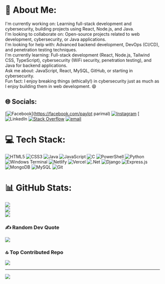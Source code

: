 # 💫 About Me:
I'm currently working on: Learning full-stack development and cybersecurity, building projects using React, Node.js, and Java.<br>I'm looking to collaborate on: Open-source projects related to web development, cybersecurity, or Java applications.<br>I'm looking for help with: Advanced backend development, DevOps (CI/CD), and penetration testing techniques.<br>I'm currently learning: Full-stack development (React, Node.js, Tailwind CSS, TypeScript), cybersecurity (WiFi security, penetration testing), and Java for backend applications.<br>Ask me about: JavaScript, React, MySQL, GitHub, or starting in cybersecurity.<br>Fun fact: I enjoy breaking things (ethically!) in cybersecurity just as much as I enjoy building them in web development. 😄


## 🌐 Socials:
[![Facebook](https://img.shields.io/badge/Facebook-%231877F2.svg?logo=Facebook&logoColor=white)](https://facebook.com/paylot parimal) [![Instagram](https://img.shields.io/badge/Instagram-%23E4405F.svg?logo=Instagram&logoColor=white)](https://instagram.com/paylot_parimal) [![LinkedIn](https://www.linkedin.com/in/paylot-parimal/) [![Stack Overflow](https://img.shields.io/badge/-Stackoverflow-FE7A16?logo=stack-overflow&logoColor=white)](https://stackoverflow.com/users/https://stackoverflow.com/users/28622662/paylot-parimal?tab=profile) [![email](https://img.shields.io/badge/Email-D14836?logo=gmail&logoColor=white)](mailto:paylotparimal@gmail.com) 

# 💻 Tech Stack:
![HTML5](https://img.shields.io/badge/html5-%23E34F26.svg?style=for-the-badge&logo=html5&logoColor=white) ![CSS3](https://img.shields.io/badge/css3-%231572B6.svg?style=for-the-badge&logo=css3&logoColor=white) ![Java](https://img.shields.io/badge/java-%23ED8B00.svg?style=for-the-badge&logo=openjdk&logoColor=white) ![JavaScript](https://img.shields.io/badge/javascript-%23323330.svg?style=for-the-badge&logo=javascript&logoColor=%23F7DF1E) ![C](https://img.shields.io/badge/c-%2300599C.svg?style=for-the-badge&logo=c&logoColor=white) ![PowerShell](https://img.shields.io/badge/PowerShell-%235391FE.svg?style=for-the-badge&logo=powershell&logoColor=white) ![Python](https://img.shields.io/badge/python-3670A0?style=for-the-badge&logo=python&logoColor=ffdd54) ![Windows Terminal](https://img.shields.io/badge/Windows%20Terminal-%234D4D4D.svg?style=for-the-badge&logo=windows-terminal&logoColor=white) ![Netlify](https://img.shields.io/badge/netlify-%23000000.svg?style=for-the-badge&logo=netlify&logoColor=#00C7B7) ![Vercel](https://img.shields.io/badge/vercel-%23000000.svg?style=for-the-badge&logo=vercel&logoColor=white) ![.Net](https://img.shields.io/badge/.NET-5C2D91?style=for-the-badge&logo=.net&logoColor=white) ![Django](https://img.shields.io/badge/django-%23092E20.svg?style=for-the-badge&logo=django&logoColor=white) ![Express.js](https://img.shields.io/badge/express.js-%23404d59.svg?style=for-the-badge&logo=express&logoColor=%2361DAFB) ![MongoDB](https://img.shields.io/badge/MongoDB-%234ea94b.svg?style=for-the-badge&logo=mongodb&logoColor=white) ![MySQL](https://img.shields.io/badge/mysql-4479A1.svg?style=for-the-badge&logo=mysql&logoColor=white) ![Git](https://img.shields.io/badge/git-%23F05033.svg?style=for-the-badge&logo=git&logoColor=white)
# 📊 GitHub Stats:
![](https://github-readme-stats.vercel.app/api?username=paylotparimal&theme=dark&hide_border=false&include_all_commits=true&count_private=true)<br/>
![](https://github-readme-streak-stats.herokuapp.com/?user=paylotparimal&theme=dark&hide_border=false)<br/>
![](https://github-readme-stats.vercel.app/api/top-langs/?username=paylotparimal&theme=dark&hide_border=false&include_all_commits=true&count_private=true&layout=compact)

### ✍️ Random Dev Quote
![](https://quotes-github-readme.vercel.app/api?type=horizontal&theme=radical)

### 🔝 Top Contributed Repo
![](https://github-contributor-stats.vercel.app/api?username=paylotparimal&limit=5&theme=dark&combine_all_yearly_contributions=true)

---
[![](https://visitcount.itsvg.in/api?id=paylotparimal&icon=1&color=1)](https://visitcount.itsvg.in)

<!-- Proudly created with GPRM ( https://gprm.itsvg.in ) -->
